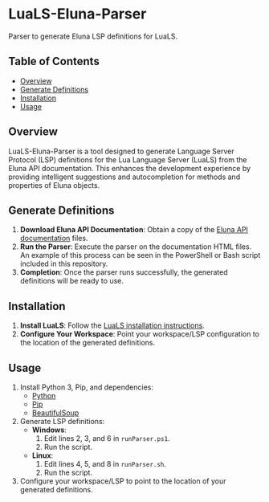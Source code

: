# LuaLS-Eluna-Parser
Parser to generate Eluna LSP definitions for LuaLS.

## Table of Contents
- [Overview](#overview)
- [Generate Definitions](#generate-definitions)
- [Installation](#installation)
- [Usage](#usage)

## Overview
LuaLS-Eluna-Parser is a tool designed to generate Language Server Protocol (LSP) definitions for the Lua Language Server (LuaLS) from the Eluna API documentation. This enhances the development experience by providing intelligent suggestions and autocompletion for methods and properties of Eluna objects.

## Generate Definitions
1. **Download Eluna API Documentation**: Obtain a copy of the [Eluna API documentation](https://github.com/ElunaLuaEngine/ElunaLuaEngine.github.io) files.
2. **Run the Parser**: Execute the parser on the documentation HTML files. An example of this process can be seen in the PowerShell or Bash script included in this repository.
3. **Completion**: Once the parser runs successfully, the generated definitions will be ready to use.

## Installation
1. **Install LuaLS**: Follow the [LuaLS installation instructions](https://luals.github.io/#vscode-install).
2. **Configure Your Workspace**: Point your workspace/LSP configuration to the location of the generated definitions.

## Usage
1. Install Python 3, Pip, and dependencies:
    - [Python](https://www.python.org/)
    - [Pip](https://pip.pypa.io/en/stable/installation/)
    - [BeautifulSoup](https://pypi.org/project/beautifulsoup4/)
2. Generate LSP definitions:
    - **Windows**:
        1. Edit lines 2, 3, and 6 in `runParser.ps1`.
        2. Run the script.
    - **Linux**:
        1. Edit lines 4, 5, and 8 in `runParser.sh`.
        2. Run the script.
3. Configure your workspace/LSP to point to the location of your generated definitions.
